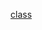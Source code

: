 [class](https://web.dio.me/course/conhecendo-collections-java/learning/072c575b-8883-4f16-a26f-9e7a92fd6bf9?back=/track/coding-the-future-claro-java-spring-boot&tab=undefined&moduleId=undefined)